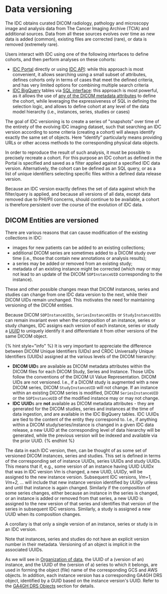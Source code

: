 # Data versioning

The IDC obtains curated DICOM radiology, pathology and microscopy image and analysis data from The Cancer Imaging Archive (TCIA) and additional sources. Data from all these sources evolves over time as new data is added (common), existing files are corrected (rare), or data is removed (extremely rare).

Users interact with IDC using one of the following interfaces to define cohorts, and then perform analyses on these cohorts:

* [IDC Portal](https://portal.imaging.datacommons.cancer.gov/explore/) directly or using [IDC API](https://learn.canceridc.dev/api/getting-started): while this approach is most convenient, it allows searching using a small subset of attributes, defines cohorts only in terms of cases that meet the defined criteria, and has very limited options for combining multiple search criteria
* [IDC BigQuery](https://console.cloud.google.com/bigquery?p=bigquery-public-data\&d=idc\_current\&t=dicom\_all\&page=table) tables via [SQL interface](https://cloud.google.com/bigquery/docs/reference/standard-sql/introduction): this approach is most powerful, as it allows the use of [any of the DICOM metadata attributes](https://cloud.google.com/healthcare-api/docs/how-tos/dicom-bigquery-schema) to define the cohort, while leveraging the expressiveness of SQL in defining the selection logic, and allows to define cohort at any level of the data model hierarchy (i.e., instances, series, studies or cases)

The goal of IDC versioning is to create a series of "snapshots” over time of the entirety of the evolving IDC imaging dataset, such that searching an IDC version according to some criteria (creating a cohort) will always identify exactly the same set of objects. Here “identify” particularly means providing URLs or other access methods to the corresponding physical data objects.

In order to reproduce the result of such analysis, it must be possible to precisely recreate a cohort. For this purpose an IDC cohort as defined in the Portal is specified and saved as a filter applied against a specified IDC data version. Alternatively, the cohort can be defined as an SQL query, or as a list of unique identifiers selecting specific files within a defined data release version.

Because an IDC version exactly defines the set of data against which the filter/query is applied, and because all versions of all data, except data removed due to PHI/PII concerns, should continue to be available, a cohort is therefore persistent over the course of the evolution of IDC data.

## DICOM Entities are versioned

There are various reasons that can cause modification of the existing collections in IDC:

* images for new patients can be added to an existing collections;
* additional DICOM series are sometimes added to a DICOM study over time (i.e., those that contain new annotations or analysis results);&#x20;
* a series may be added or removed from an existing study;
* metadata of an existing instance might be corrected (which may or may not lead to an update of the DICOM `SOPInstanceUID` corresponding to the instance).&#x20;

These and other possible changes mean that DICOM instances, series and studies can change from one IDC data version to the next, while their DICOM UIDs remain unchanged. This motivates the need for maintaining versioning of the DICOM entities.

Because DICOM `SOPInstanceUIDs`, `SeriesInstanceUIDs` or `StudyInstanceUIDs` can remain invariant even when the composition of an instance, series or study changes, IDC assigns each version of each instance, series or study a [_UUID_](https://en.wikipedia.org/wiki/Universally\_unique\_identifier) to uniquely identify it and differentiate it from other versions of the same DICOM object.

{% hint style="info" %}
It is very important to appreciate the difference between DICOM Unique Identifiers (UIDs) and CRDC Universally Unique Identifiers (UUIDs) assigned at the various levels of the DICOM hierarchy:

* **DICOM UID**s are available as DICOM metadata attributes within the DICOM files for each DICOM Study, Series and Instance. Those UIDs follow the conventions of the DICOM UI Value Representation. DICOM UIDs are not versioned. I.e., if a DICOM study is augmented with a new DICOM series, DICOM `StudyInstanceUID` will not change. If an instance within an existing DICOM series is modified, DICOM `SeriesInstanceUID` or the `SOPInstanceUID` of the modified instance may or may not change.
* **IDC UUID**s are **not** available as DICOM metadata attributes - they are generated for the DICOM studies, series and instances at the time of data ingestion, and are available in the IDC BigQuery tables. IDC UUIDs are tied to the content of the entity they correspond to. I.e., if anything within a DICOM study/series/instance is changed in a given IDC data release, a new UUID at the corresponding level of data hierarchy will be generated, while the previous version will be indexed and available via the prior UUID.&#x20;
{% endhint %}

The data in each IDC version, then, can be thought of as some set of versioned DICOM instances, series and studies. This set is defined in terms of the corresponding set of instance UUIDs, series UUIDs and study UUIDs. This means that if, e.g., some version of an instance having UUID _UUIDx_ that was in IDC version _Vm_ is changed, a new UUID, _UUIDy_, will be assigned to the new instance version. Subsequent IDC versions, _Vm+1_, _Vm+2, ..._ will include that new instance version identified by _UUIDy_ unless and until that instance is again changed. Similarly if the composition of some series changes, either because an instance in the series is changed, or an instance is added or removed from that series, a new UUID is assigned to the new version of that series and identifies that version of the series in subsequent IDC versions. Similarly, a study is assigned a new UUID when its composition changes.

A corollary is that only a single version of an instance, series or study is in an IDC version.

Note that instances, series and studies do not have an explicit version number in their metadata. Versioning of an object is implicit in the associated UUIDs.

As we will see in [Organization of data](organization-of-data/organization-of-data-v1.md), the UUID of a (version of an) instance, and the UUID of the (version of a) series to which it belongs, are used in forming the object (file) name of the corresponding GCS and AWS objects. In addition, each instance version has a corresponding GA4GH DRS object, identified by a GUID based on the instance version's UUID. Refer to the [GA4GH DRS Objects](organization-of-data/organization-of-data-v2-through-v13-deprecated/guids-and-uuids.md) section for details.
